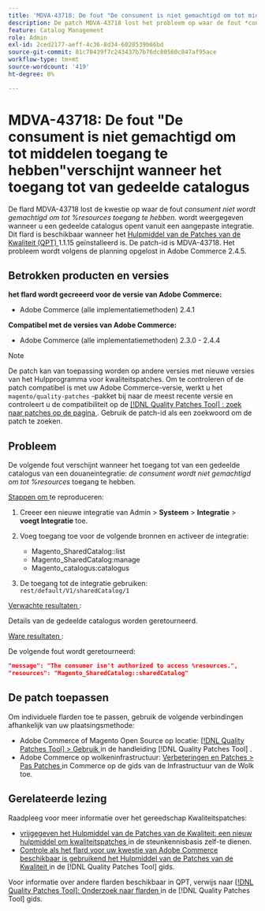 ```yaml
---
title: 'MDVA-43718: De fout "De consument is niet gemachtigd om tot middelen toegang te hebben"verschijnt wanneer het toegang tot van gedeelde catalogus'
description: De patch MDVA-43718 lost het probleem op waar de fout *consumer geen toegang heeft tot %resources.* wordt weergegeven wanneer u een gedeelde catalogus opent vanuit een aangepaste integratie. Deze patch is beschikbaar wanneer [Quality Patches Tool (QPT)] (https://experienceleague.adobe.com/nl/docs/commerce-knowledge-base/kb/announcements/commerce-announcements/magento-quality-patches-released-new-tool-to-self-serve-quality-patches) 1.1.15 is geïnstalleerd. De patch-id is MDVA-43718. Het probleem wordt volgens de planning opgelost in Adobe Commerce 2.4.5.
feature: Catalog Management
role: Admin
exl-id: 2ced2177-aeff-4c36-8d34-6028539b66bd
source-git-commit: 81c78439f7c243437b7b76dc80560c847af95ace
workflow-type: tm+mt
source-wordcount: '419'
ht-degree: 0%

---
```


# MDVA-43718: De fout &quot;De consument is niet gemachtigd om tot middelen toegang te hebben&quot;verschijnt wanneer het toegang tot van gedeelde catalogus

De flard MDVA-43718 lost de kwestie op waar de fout *consument niet wordt gemachtigd om tot %resources toegang te hebben.* wordt weergegeven wanneer u een gedeelde catalogus opent vanuit een aangepaste integratie. Dit flard is beschikbaar wanneer het [ Hulpmiddel van de Patches van de Kwaliteit (QPT) ](https://experienceleague.adobe.com/nl/docs/commerce-knowledge-base/kb/announcements/commerce-announcements/magento-quality-patches-released-new-tool-to-self-serve-quality-patches) 1.1.15 geïnstalleerd is. De patch-id is MDVA-43718. Het probleem wordt volgens de planning opgelost in Adobe Commerce 2.4.5.

## Betrokken producten en versies

**het flard wordt gecreeerd voor de versie van Adobe Commerce:**

* Adobe Commerce (alle implementatiemethoden) 2.4.1

**Compatibel met de versies van Adobe Commerce:**

* Adobe Commerce (alle implementatiemethoden) 2.3.0 - 2.4.4

>[!NOTE]
>
>De patch kan van toepassing worden op andere versies met nieuwe versies van het Hulpprogramma voor kwaliteitspatches. Om te controleren of de patch compatibel is met uw Adobe Commerce-versie, werkt u het `magento/quality-patches` -pakket bij naar de meest recente versie en controleert u de compatibiliteit op de [[!DNL Quality Patches Tool] : zoek naar patches op de pagina ](https://experienceleague.adobe.com/nl/docs/commerce-knowledge-base/kb/announcements/commerce-announcements/magento-quality-patches-released-new-tool-to-self-serve-quality-patches) . Gebruik de patch-id als een zoekwoord om de patch te zoeken.

## Probleem

De volgende fout verschijnt wanneer het toegang tot van een gedeelde catalogus van een douaneintegratie: *de consument wordt niet gemachtigd om tot %resources* toegang te hebben.

<u> Stappen om </u> te reproduceren:

1. Creeer een nieuwe integratie van Admin > **Systeem** > **Integratie** > **voegt Integratie** toe.
1. Voeg toegang toe voor de volgende bronnen en activeer de integratie:

   * Magento_SharedCatalog::list
   * Magento_SharedCatalog:manage
   * Magento_catalogus:catalogus

1. De toegang tot de integratie gebruiken: `rest/default/V1/sharedCatalog/1`

<u> Verwachte resultaten </u>:

Details van de gedeelde catalogus worden geretourneerd.

<u> Ware resultaten </u>:

De volgende fout wordt geretourneerd:

```JSON
"message": "The consumer isn't authorized to access %resources.",
"resources": "Magento_SharedCatalog::sharedCatalog"
```

## De patch toepassen

Om individuele flarden toe te passen, gebruik de volgende verbindingen afhankelijk van uw plaatsingsmethode:

* Adobe Commerce of Magento Open Source op locatie: [[!DNL Quality Patches Tool]  > Gebruik ](/help/tools/quality-patches-tool/usage.md) in de handleiding [!DNL Quality Patches Tool] .
* Adobe Commerce op wolkeninfrastructuur: [ Verbeteringen en Patches > Pas Patches ](https://experienceleague.adobe.com/docs/commerce-cloud-service/user-guide/develop/upgrade/apply-patches.html?lang=nl-NL) in Commerce op de gids van de Infrastructuur van de Wolk toe.

## Gerelateerde lezing

Raadpleeg voor meer informatie over het gereedschap Kwaliteitspatches:

* [ vrijgegeven het Hulpmiddel van de Patches van de Kwaliteit: een nieuw hulpmiddel om kwaliteitspatches ](https://experienceleague.adobe.com/nl/docs/commerce-knowledge-base/kb/announcements/commerce-announcements/magento-quality-patches-released-new-tool-to-self-serve-quality-patches) in de steunkennisbasis zelf-te dienen.
* [ Controle als het flard voor uw kwestie van Adobe Commerce beschikbaar is gebruikend het Hulpmiddel van de Patches van de Kwaliteit ](/help/tools/quality-patches-tool/patches-available-in-qpt/check-patch-for-magento-issue-with-magento-quality-patches.md) in de [!DNL Quality Patches Tool] gids.

Voor informatie over andere flarden beschikbaar in QPT, verwijs naar [[!DNL Quality Patches Tool]: Onderzoek naar flarden ](https://experienceleague.adobe.com/tools/commerce-quality-patches/index.html?lang=nl-NL) in de [!DNL Quality Patches Tool] gids.
